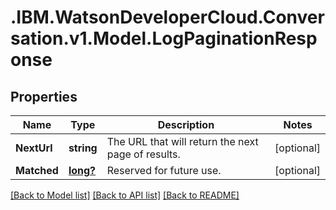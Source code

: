 # .IBM.WatsonDeveloperCloud.Conversation.v1.Model.LogPaginationResponse
## Properties

Name | Type | Description | Notes
------------ | ------------- | ------------- | -------------
**NextUrl** | **string** | The URL that will return the next page of results. | [optional] 
**Matched** | [**long?**](Long.md) | Reserved for future use. | [optional] 

[[Back to Model list]](../README.md#documentation-for-models) [[Back to API list]](../README.md#documentation-for-api-endpoints) [[Back to README]](../README.md)

